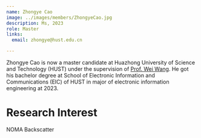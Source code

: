 ```yaml
---
name: Zhongye Cao
image: ../images/members/ZhongyeCao.jpg
description: Ms, 2023
role: Master
links:
  email: zhongye@hust.edu.cn

---
```


Zhongye Cao is now a master candidate at Huazhong University of Science and Technology (HUST) under the supervision of [Prof. Wei Wang](https://eic.hust.edu.cn/professor/wangwei/index.html). He got his bachelor degree at School of Electronic Information and Communications (EIC) of HUST in major of electronic information engineering at 2023.

Research Interest
======

NOMA Backscatter
